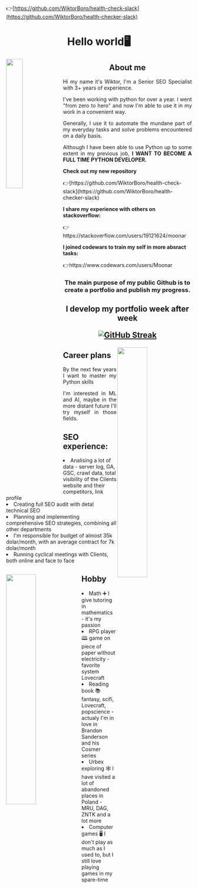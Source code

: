 👉[https://github.com/WiktorBoro/health-check-slack](https://github.com/WiktorBoro/health-checker-slack)

<h1 id="header" align="center">Hello world🖥️</h1>
<img align="left" href="https://www.youtube.com/watch?v=OLi-oP3-4MI" src="https://user-images.githubusercontent.com/105320026/170819392-52af9cc6-eec4-4af4-a124-eb370f75fdfd.png" width="30%">
<h2 align="center">About me</h2>
<p align="justify">Hi my name it's Wiktor, I'm a Senior SEO Specialist with 3+ years of experience.</p>

<p align="justify">I've been working with python for over a year. I went "from zero to hero" and now I'm able to use it in my work in a convenient way.</p>

<p align="justify">Generally, I use it to automate the mundane part of my everyday tasks and solve problems encountered on a daily basis.</p>

<p align="justify">Although I have been able to use Python up to some extent in my previous job, <b>I WANT TO BECOME A FULL TIME PYTHON DEVELOPER.</b></p>

<b>Check out my new repository</b>
<p>👉[https://github.com/WiktorBoro/health-check-slack](https://github.com/WiktorBoro/health-checker-slack)</p>
<p></p>
<b>I share my experience with others on stackoverflow:</b>
<p>👉https://stackoverflow.com/users/19121624/moonar</p>
<p></p>
<b>I joined codewars to train my self in more absract tasks:</b>
<p>👉https://www.codewars.com/users/Moonar</p>
<p></p>
<h3 align="center">The main purpose of my public Github is to create a portfolio and publish my progress.</h3>
<h2></h2>
<h2 align="center">I develop my portfolio week after week<p></p>


[![GitHub Streak](http://streak-stats.demolab.com?user=WiktorBoro&theme=dark&background=000000)](https://git.io/streak-stats)

</h2>



<img align="right" href="https://www.youtube.com/watch?v=Lq5H-wE20go" src="https://user-images.githubusercontent.com/105320026/170839558-9e29344c-33ee-4adc-972b-2262702e26bf.png" width="40%">


<h2>Career plans</h2>
<p align="justify">By the next few years I want to master my Python skills</p>
<p align="justify">I'm interested in ML and AI, maybe in the more distant future I'll try myself in those fields.</p>

<h2>SEO experience:</h2>
<li>Analising a lot of data - server log, GA, GSC, crawl data, total visibility of the Clients website and their competitors, link profile
<li>Creating full SEO audit with detal technical SEO
<li>Planning and implementing comprehensive SEO strategies, combining all other departments
<li>I'm responsible for budget of almost 35k dolar/month, with an average contract for 7k dolar/month
<li>Running cyclical meetings with Clients, both online and face to face


<h2></h2>
<img align="left" href="https://www.youtube.com/watch?v=3htDm1h8ADg" src="https://user-images.githubusercontent.com/105320026/170840131-c6a52f38-efc7-4c4d-93f9-8f4cc02808b6.png" width="40%">
<h2>Hobby</h2>
<li>Math ➕ I give tutoring in mathematics - it's my passion 
<li>RPG player 🕮 game on piece of paper without electricity - favorite system Lovecraft
<li>Reading book 📚 fantasy, scifi, Lovecraft, popscience - actualy I'm in love in Brandon Sanderson and his Cosmer series 
<li>Urbex exploring 🕸️ I have visited a lot of abandoned places in Poland - MRU, DAG, ZNTK and a lot more
<li>Computer games 🖥️ I don't play as much as I used to, but I still love playing games in my spare-time
